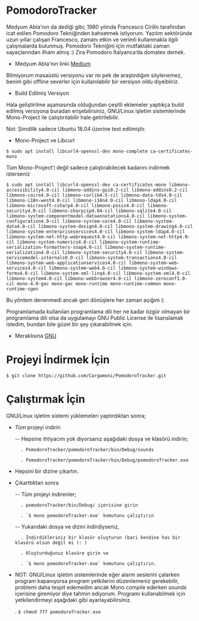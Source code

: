 # PomodoroTracker
Medyum Abla'nın da dediği gibi;
1980 yılında Francesco Cirillo tarafından icat edilen Pomodoro Tekniğinden bahsetmek istiyorum. Yazılım sektöründe uzun yıllar çalışan Francesco, zamanı etkin ve verimli kullanmakla ilgili çalışmalarda bulunmuş. Pomodoro Tekniğini için mutfaktaki zaman sayaçlarından ilham almış :) Zira Pomodoro İtalyanca’da domates demek.

- Medyum Abla'nın linki [Medium](https://medium.com/@fundakoca/zaman-y%C3%B6netimi-i%CC%87%C3%A7in-pomodoro-tekni%C4%9Fi-1fef1bc165d4 "Medium")

Bilmiyorum masaüstü versiyonu var mı pek de araştırdığım söylenemez, benim gibi offline severler için kullanılabilir bir versiyon oldu diyeibliriz.

- Build Edilmiş Versiyon

Hala geliştirilme aşamasında olduğundan çeşitli eklemeler yaptıkça build edilmiş versiyona buradan erişebilirsiniz, GNU/Linux işletim sistemlerinde Mono-Project ile çalıştırılabilir hale getirilebilir.

Not: Şimdilik sadece Ubuntu 18.04 üzerine test edilmiştir.

- Mono-Project ve Libcurl 

`$ sudo apt install libcurl4-openssl-dev mono-complete ca-certificates-mono`

Tüm Mono-Project'i değil sadece çalıştırabilecek kadarını indirmek isterseniz

`$ sudo apt install libcurl4-openssl-dev ca-certificates-mono libmono-accessibility4.0-cil libmono-addins-gui0.2-cil libmono-addins0.2-cil libmono-cairo4.0-cil libmono-corlib4.5-cil libmono-data-tds4.0-cil libmono-i18n-west4.0-cil libmono-i18n4.0-cil libmono-ldap4.0-cil libmono-microsoft-csharp4.0-cil libmono-posix4.0-cil libmono-security4.0-cil libmono-sharpzip4.84-cil libmono-sqlite4.0-cil libmono-system-componentmodel-dataannotations4.0-cil libmono-system-configuration4.0-cil libmono-system-core4.0-cil libmono-system-data4.0-cil libmono-system-design4.0-cil libmono-system-drawing4.0-cil libmono-system-enterpriseservices4.0-cil libmono-system-ldap4.0-cil libmono-system-net-http-webrequest4.0-cil libmono-system-net-http4.0-cil libmono-system-numerics4.0-cil libmono-system-runtime-serialization-formatters-soap4.0-cil libmono-system-runtime-serialization4.0-cil libmono-system-security4.0-cil libmono-system-servicemodel-internals0.0-cil libmono-system-transactions4.0-cil libmono-system-web-applicationservices4.0-cil libmono-system-web-services4.0-cil libmono-system-web4.0-cil libmono-system-windows-forms4.0-cil libmono-system-xml-linq4.0-cil libmono-system-xml4.0-cil libmono-system4.0-cil libmono-webbrowser4.0-cil libmono-zeroconf1.0-cil mono-4.0-gac mono-gac mono-runtime mono-runtime-common mono-runtime-sgen`

Bu yöntem denenmedi ancak geri dönüşlere her zaman açığım (:

Programlamada kullanılan programlama dili her ne kadar özgür olmayan bir programlama dili olsa da uygulamayı GNU Public License ile lisanslamak istedim, bundan bile güzel bir şey çıkarabilmek için.

- Meraklısına [GNU](https://www.gnu.org/licenses/gpl-3.0.html "GNU")

# Projeyi İndirmek İçin

`$ git clone https://github.com/Cargamoni/PomodoroTracker.git`

# Çalıştırmak İçin

GNU/Linux işletim sistemi yüklemeleri yaptırdıktan sonra;
- Tüm projeyi indirin

	-- Hepsine ihtiyacım yok diyorsanız aşağıdaki dosya ve klasörü indirin;
	
		. PomodoroTracker/pomodoroTracker/bin/Debug/sounds
		
		. PomodoroTracker/pomodoroTracker/bin/Debug/pomodoroTracker.exe
		
- Hepsini bir dizine çıkartın.

- Çıkarttıktan sonra

	-- Tüm projeyi indirenler;
	
		. pomodoroTracker/bin/Debug/ içerisine girin
		
		. `$ mono pomodoroTracker.exe` komutunu çalıştırın
		
	-- Yukarıdaki dosya ve dizini indirdiyseniz, 
	
		. İndirdikleriniz bir klasör oluşturun (bari kendine has bir klasörü olsun değil mi (: )
		
		. Oluşturduğunuz klasöre girin ve
		
		. `$ mono pomodoroTracker.exe` komutunu çalıştırın.
		
* NOT: GNU/Linux işletim sistemlerinde eğer alarm seslerini çalarken program kapanıyorsa program yetkilerini düzenlemeniz gerekebilir, problemi daha tespit edemedim ancak Mono compile ederken sounds içerisine giremiyor diye tahmin ediyorum. Programı kullanabilmek için yetkilendirmeyi aşağıdaki gibi ayarlayabilirsiniz.

	. `$ chmod 777 pomodoroTracker.exe`
